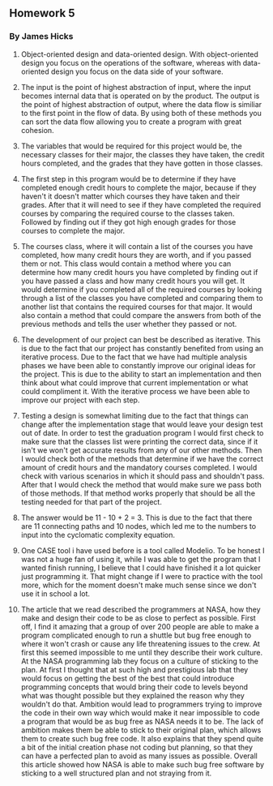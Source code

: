## Homework 5
### By James Hicks
1. Object-oriented design and data-oriented design. With object-oriented design you focus on the operations of the software, whereas with data-oriented design you focus on the data side of your software.

2. The input is the point of highest abstraction of input, where the input becomes internal data that is operated on by the product. The output is the point of highest abstraction of output, where the data flow is similiar to the first point in the flow of data. By using both of these methods you can sort the data flow allowing you to create a program with great cohesion.

3. The variables that would be required for this project would be, the necessary classes for their major, the classes they have taken, the credit hours completed, and the grades that they have gotten in those classes.

4. The first step in this program would be to determine if they have completed enough credit hours to complete the major, because if they haven't it doesn't matter which courses they have taken and their grades. After that it will need to see if they have completed the required courses by comparing the required course to the classes taken. Followed by finding out if they got high enough grades for those courses to complete the major.

5. The courses class, where it will contain a list of the courses you have completed, how many credit hours they are worth, and if you passed them or not. This class would contain a method where you can determine how many credit hours you have completed by finding out if you have passed a class and how many credit hours you will get. It would determine if you completed all of the required courses by looking through a list of the classes you have completed and comparing them to another list that contains the required courses for that major. It would also contain a method that could compare the answers from both of the previous methods and tells the user whether they passed or not.

6. The development of our project can best be described as iterative. This is due to the fact that our project has constantly benefited from using an iterative process. Due to the fact that we have had multiple analysis phases we have been able to constantly improve our original ideas for the project. This is due to the ability to start an implementation and then think about what could improve that current implementation or what could compliment it. With the iterative process we have been able to improve our project with each step.

7. Testing a design is somewhat limiting due to the fact that things can change after the implementation stage that would leave your design test out of date. In order to test the graduation program I would first check to make sure that the classes list were printing the correct data, since if it isn't we won't get accurate results from any of our other methods. Then I would check both of the methods that determine if we have the correct amount of credit hours and the mandatory courses completed. I would check with various scenarios in which it should pass and shouldn't pass. After that I would check the method that would make sure we pass both of those methods. If that method works properly that should be all the testing needed for that part of the project.

8. The answer would be 11 - 10 + 2 = 3. This is due to the fact that there are 11 connecting paths and 10 nodes, which led me to the numbers to input into the cyclomatic complexity equation.

9. One CASE tool i have used before is a tool called Modelio. To be honest I was not a huge fan of using it, while I was able to get the program that I wanted finish running, I believe that I could have finished it a lot quicker just programming it. That might change if I were to practice with the tool more, which for the moment doesn't make much sense since we don't use it in school a lot.

10. The article that we read described the programmers at NASA, how they make and design their code to be as close to perfect as possible. First off, I find it amazing that a group of over 200 people are able to make a program complicated enough to run a shuttle but bug free enough to where it won't crash or cause any life threatening issues to the crew. At first this seemed impossible to me until they describe their work culture. At the NASA programming lab they focus on a culture of sticking to the plan. At first I thought that at such high and prestigious lab that they would focus on getting the best of the best that could introduce programming concepts that would bring their code to levels beyond what was thought possible but they explained the reason why they wouldn't do that. Ambition would lead to programmers trying to improve the code in their own way which would make it near impossible to code a program that would be as bug free as NASA needs it to be. The lack of ambition makes them be able to stick to their original plan, which allows them to create such bug free code. It also explains that they spend quite a bit of the initial creation phase not coding but planning, so that they can have a perfected plan to avoid as many issues as possible. Overall this article showed how NASA is able to make such bug free software by sticking to a well structured plan and not straying from it.
